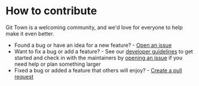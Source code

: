 # How to contribute

Git Town is a welcoming community, and we'd love for everyone to help make it
even better.

- Found a bug or have an idea for a new feature? -
  [Open an issue](https://github.com/git-town/git-town/issues/new)
- Want to fix a bug or add a feature? - See our
  [developer guidelines](DEVELOPMENT.md) to get started and check in with the
  maintainers by
  [opening an issue](https://github.com/git-town/git-town/issues/new) if you
  need help or plan something larger
- Fixed a bug or added a feature that others will enjoy? -
  [Create a pull request](https://help.github.com/articles/using-pull-requests/)
